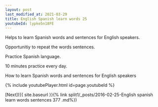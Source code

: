 ```yaml
---
layout: post
last_modified_at: 2021-03-29
title: English Spanish learn words 25 
youtubeId: lypke5n18FE
---
```

 
 
Helps to learn Spanish words and sentences for English speakers.

Opportunitiy to repeat the words sentences. 

Practice Spanish language. 
 
10 minutes practice every day. 
 
How to learn Spanish words and sentences for English speakers 
 
{% include youtubePlayer.html id=page.youtubeId %}
 
 
[Next]({{ site.baseurl }}{% link  split1/_posts/2016-02-25-English spanish learn words sentences 377 .md%})
 
